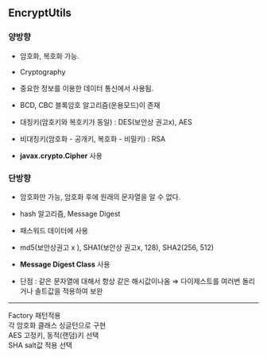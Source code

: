 ## EncryptUtils

### 양방향

 - 암호화, 복호화 가능.

 - Cryptography

 - 중요한 정보를 이용한 데이터 통신에서 사용됨.

 - BCD, CBC 블록암호 알고리즘(운용모드)이 존재 

 - 대칭키(암호키와 복호키가 동일) : DES(보안상 권고x), AES

 - 비대칭키(암호화 - 공개키, 복호화 - 비밀키) : RSA

 - **javax.crypto.Cipher** 사용
     
     
     
 ### 단방향

 - 암호화만 가능, 암호화 후에 원래의 문자열을 알 수 없다.

 - hash 알고리즘, Message Digest

 - 패스워드 데이터에 사용

 - md5(보안상권고 x ), SHA1(보안상 권고x, 128), SHA2(256, 512)

 - **Message Digest Class** 사용

 - 단점 : 같은 문자열에 대해서 항상 같은 해시값이나옴 ⇒ 다이제스트를 여러번 돌리거나 솔트값을 적용하여 보완    

----

Factory 패턴적용    
각 암호화 클래스 싱글턴으로 구현    
AES 고정키, 동적(랜덤)키 선택    
SHA salt값 적용 선택    
